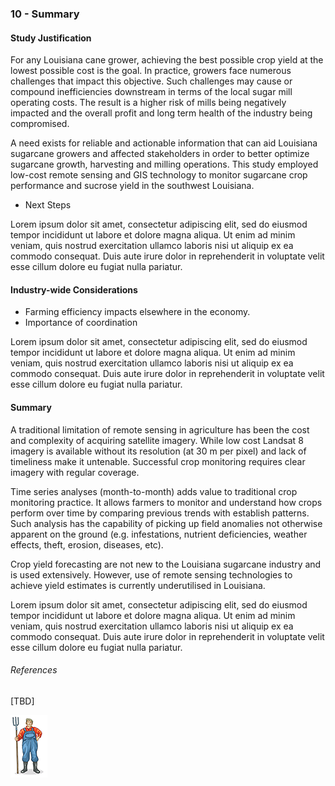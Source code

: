 ### 10 - Summary

#### Study Justification

For any Louisiana cane grower, achieving the best possible crop yield at the lowest possible cost is the goal. In practice, 
growers face numerous challenges that impact this objective. Such challenges may cause or compound inefficiencies downstream 
in terms of the local sugar mill operating costs. The result is a higher risk of mills being negatively impacted and 
the overall profit and long term health of the industry being compromised.

A need exists for reliable and actionable information that can aid Louisiana sugarcane growers and affected stakeholders 
in order to better optimize sugarcane growth, harvesting and milling operations. This study employed low-cost remote sensing and 
GIS technology to monitor sugarcane crop performance and sucrose yield in the southwest Louisiana.

* Next Steps

Lorem ipsum dolor sit amet, consectetur adipiscing elit, sed do eiusmod tempor incididunt ut labore et dolore magna aliqua. Ut enim ad minim veniam, quis nostrud exercitation ullamco laboris nisi ut aliquip ex ea commodo consequat. Duis aute irure dolor in reprehenderit in voluptate velit esse cillum dolore eu fugiat nulla pariatur.

#### Industry-wide Considerations

* Farming efficiency impacts elsewhere in the economy.
* Importance of coordination

Lorem ipsum dolor sit amet, consectetur adipiscing elit, sed do eiusmod tempor incididunt ut labore et dolore magna aliqua. Ut enim ad minim veniam, quis nostrud exercitation ullamco laboris nisi ut aliquip ex ea commodo consequat. Duis aute irure dolor in reprehenderit in voluptate velit esse cillum dolore eu fugiat nulla pariatur.

#### Summary

A traditional limitation of remote sensing in agriculture has been the cost and complexity of acquiring satellite imagery.
While low cost Landsat 8 imagery is available without its resolution (at 30 m per pixel) and lack of timeliness make it
untenable. Successful crop monitoring requires clear imagery with regular coverage.

Time series analyses (month-to-month) adds value to traditional crop monitoring practice. It allows farmers to monitor and 
understand how crops perform over time by comparing previous trends with establish patterns. Such analysis has the capability 
of picking up field anomalies not otherwise apparent on the ground (e.g. infestations, nutrient deficiencies, weather effects, 
theft, erosion, diseases, etc).  

Crop yield forecasting are not new to the Louisiana sugarcane industry and is used extensively. However, use of
remote sensing technologies to achieve yield estimates is currently underutilised in Louisiana. 

Lorem ipsum dolor sit amet, consectetur adipiscing elit, sed do eiusmod tempor incididunt ut labore et dolore magna aliqua. Ut enim ad minim veniam, quis nostrud exercitation ullamco laboris nisi ut aliquip ex ea commodo consequat. Duis aute irure dolor in reprehenderit in voluptate velit esse cillum dolore eu fugiat nulla pariatur.

###### References

[TBD]
 
![](img/farmera.png) 
